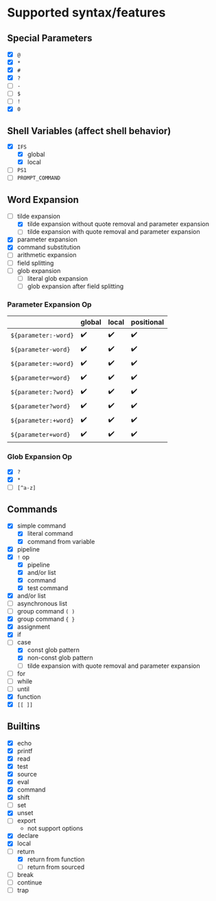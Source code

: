# Supported syntax/features

## Special Parameters

* [x] `@`
* [x] `*`
* [x] `#`
* [x] `?`
* [ ] `-`
* [ ] `$`
* [ ] `!`
* [x] `0`

## Shell Variables (affect shell behavior)

* [x] `IFS`
    * [x] global
    * [x] local
* [ ] `PS1`
* [ ] `PROMPT_COMMAND`

## Word Expansion

* [ ] tilde expansion
    * [x] tilde expansion without quote removal and parameter expansion
    * [ ] tilde expansion with quote removal and parameter expansion
* [x] parameter expansion
* [x] command substitution
* [ ] arithmetic expansion
* [ ] field splitting
* [ ] glob expansion
    * [ ] literal glob expansion
    * [ ] glob expansion after field splitting

### Parameter Expansion Op

|                      | global | local | positional |
|----------------------|--------|-------|------------|
| `${parameter:-word}` | ✔️     | ✔️    | ✔️         |
| `${parameter-word}`  | ✔️     | ✔️    | ✔️         |
| `${parameter:=word}` | ✔️     | ✔️    | ✔️         |
| `${parameter=word}`  | ✔️     | ✔️    | ✔️         |
| `${parameter:?word}` | ✔️     | ✔️    | ✔️         |
| `${parameter?word}`  | ✔️     | ✔️    | ✔️         |
| `${parameter:+word}` | ✔️     | ✔️    | ✔️         |
| `${parameter+word}`  | ✔️     | ✔️    | ✔️         |

### Glob Expansion Op

* [x] `?`
* [x] `*`
* [ ] `[^a-z]`

## Commands

* [x] simple command
    * [x] literal command
    * [x] command from variable
* [x] pipeline
* [x] `!` op
    * [x] pipeline
    * [x] and/or list
    * [x] command
    * [x] test command
* [x] and/or list
* [ ] asynchronous list
* [ ] group command ``( )``
* [x] group command ``{ }``
* [x] assignment
* [x] if
* [ ] case
    * [x] const glob pattern
    * [x] non-const glob pattern
    * [ ] tilde expansion with quote removal and parameter expansion
* [ ] for
* [ ] while
* [ ] until
* [x] function
* [x] ``[[ ]]``

## Builtins

* [x] echo
* [x] printf
* [x] read
* [x] test
* [x] source
* [x] eval
* [x] command
* [x] shift
* [ ] set
* [x] unset
* [ ] export
    * not support options
* [x] declare
* [x] local
* [ ] return
    * [x] return from function
    * [ ] return from sourced
* [ ] break
* [ ] continue
* [ ] trap